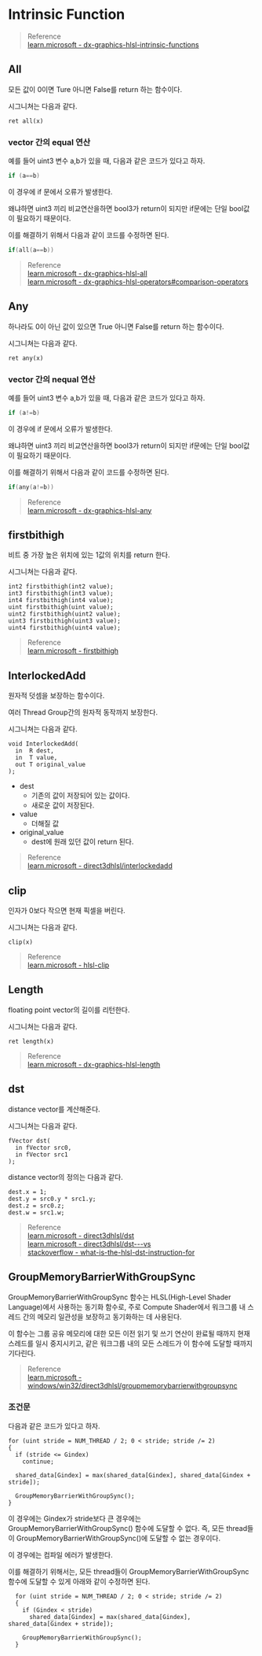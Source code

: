 # Intrinsic Function

> Reference  
> [learn.microsoft - dx-graphics-hlsl-intrinsic-functions](https://learn.microsoft.com/en-us/windows/win32/direct3dhlsl/dx-graphics-hlsl-intrinsic-functions)  

## All
모든 값이 0이면 Ture 아니면 False를 return 하는 함수이다.

시그니쳐는 다음과 같다.
```
ret all(x)
```

### vector 간의 equal 연산
예를 들어 uint3 변수 a,b가 있을 때, 다음과 같은 코드가 있다고 하자.
```cpp
if (a==b)
```

이 경우에 if 문에서 오류가 발생한다.

왜냐하면 uint3 끼리 비교연산을하면 bool3가 return이 되지만 if문에는 단일 bool값이 필요하기 때문이다.

이를 해결하기 위해서 다음과 같이 코드를 수정하면 된다.

```cpp
if(all(a==b))
```

> Reference  
> [learn.microsoft - dx-graphics-hlsl-all](https://learn.microsoft.com/en-us/windows/win32/direct3dhlsl/dx-graphics-hlsl-all)  
> [learn.microsoft - dx-graphics-hlsl-operators#comparison-operators](https://learn.microsoft.com/ko-kr/windows/win32/direct3dhlsl/dx-graphics-hlsl-operators#comparison-operators)  

## Any
하나라도 0이 아닌 값이 있으면 True 아니면 False를 return 하는 함수이다.

시그니쳐는 다음과 같다.
```
ret any(x)
```

### vector 간의 nequal 연산
예를 들어 uint3 변수 a,b가 있을 때, 다음과 같은 코드가 있다고 하자.
```cpp
if (a!=b)
```

이 경우에 if 문에서 오류가 발생한다.

왜냐하면 uint3 끼리 비교연산을하면 bool3가 return이 되지만 if문에는 단일 bool값이 필요하기 때문이다.

이를 해결하기 위해서 다음과 같이 코드를 수정하면 된다.

```cpp
if(any(a!=b))
```

> Reference  
> [learn.microsoft - dx-graphics-hlsl-any](https://learn.microsoft.com/en-us/windows/win32/direct3dhlsl/dx-graphics-hlsl-any)

## firstbithigh
비트 중 가장 높은 위치에 있는 1값의 위치를 return 한다.

시그니쳐는 다음과 같다.
```
int2 firstbithigh(int2 value);
int3 firstbithigh(int3 value);
int4 firstbithigh(int4 value);
uint firstbithigh(uint value);
uint2 firstbithigh(uint2 value);
uint3 firstbithigh(uint3 value);
uint4 firstbithigh(uint4 value);
```

> Reference  
> [learn.microsoft - firstbithigh](https://learn.microsoft.com/ko-kr/windows/win32/direct3dhlsl/firstbithigh)  

## InterlockedAdd
원자적 덧셈을 보장하는 함수이다.

여러 Thread Group간의 원자적 동작까지 보장한다.

시그니쳐는 다음과 같다.

```
void InterlockedAdd(
  in  R dest,
  in  T value,
  out T original_value
);
```

* dest
  * 기존의 값이 저장되어 있는 값이다.
  * 새로운 값이 저장된다.
* value
  * 더해질 값
* original_value
  * dest에 원래 있던 값이 return 된다.

> Reference  
> [learn.microsoft - direct3dhlsl/interlockedadd](https://learn.microsoft.com/en-us/windows/win32/direct3dhlsl/interlockedadd)

## clip
인자가 0보다 작으면 현재 픽셀을 버린다.

시그니쳐는 다음과 같다.
```
clip(x)
```

> Reference  
> [learn.microsoft - hlsl-clip](https://learn.microsoft.com/ko-kr/windows/win32/direct3dhlsl/dx-graphics-hlsl-clip)  

## Length
floating point vector의 길이를 리턴한다.

시그니쳐는 다음과 같다.
```
ret length(x)
```

> Reference  
> [learn.microsoft - dx-graphics-hlsl-length](https://learn.microsoft.com/en-us/windows/win32/direct3dhlsl/dx-graphics-hlsl-length)  

## dst
distance vector를 계산해준다.

시그니쳐는 다음과 같다.
```
fVector dst(
  in fVector src0,
  in fVector src1
);
```

distance vector의 정의는 다음과 같다.

```
dest.x = 1;
dest.y = src0.y * src1.y;
dest.z = src0.z;
dest.w = src1.w;
```

> Reference  
> [learn.microsoft - direct3dhlsl/dst](https://learn.microsoft.com/en-us/windows/win32/direct3dhlsl/dst)  
> [learn.microsoft - direct3dhlsl/dst---vs](https://learn.microsoft.com/en-us/windows/win32/direct3dhlsl/dst---vs)  
> [stackoverflow - what-is-the-hlsl-dst-instruction-for](https://stackoverflow.com/questions/8525803/what-is-the-hlsl-dst-instruction-for)  

## GroupMemoryBarrierWithGroupSync 
GroupMemoryBarrierWithGroupSync 함수는 HLSL(High-Level Shader Language)에서 사용하는 동기화 함수로, 주로 Compute Shader에서 워크그룹 내 스레드 간의 메모리 일관성을 보장하고 동기화하는 데 사용된다. 

이 함수는 그룹 공유 메모리에 대한 모든 이전 읽기 및 쓰기 연산이 완료될 때까지 현재 스레드를 일시 중지시키고, 같은 워크그룹 내의 모든 스레드가 이 함수에 도달할 때까지 기다린다.

> Reference  
> [learn.microsoft - windows/win32/direct3dhlsl/groupmemorybarrierwithgroupsync](https://learn.microsoft.com/en-us/windows/win32/direct3dhlsl/groupmemorybarrierwithgroupsync)

### 조건문
다음과 같은 코드가 있다고 하자.

```
for (uint stride = NUM_THREAD / 2; 0 < stride; stride /= 2)
{
  if (stride <= Gindex)
    continue;
  
  shared_data[Gindex] = max(shared_data[Gindex], shared_data[Gindex + stride]);
  
  GroupMemoryBarrierWithGroupSync();
}
```

이 경우에는 Gindex가 stride보다 큰 경우에는 GroupMemoryBarrierWithGroupSync() 함수에 도달할 수 없다. 즉, 모든 thread들이 GroupMemoryBarrierWithGroupSync()에 도달할 수 없는 경우이다.

이 경우에는 컴파일 에러가 발생한다.

이를 해결하기 위해서는, 모든 thread들이 GroupMemoryBarrierWithGroupSync 함수에 도달할 수 있게 아래와 같이 수정하면 된다.

```
  for (uint stride = NUM_THREAD / 2; 0 < stride; stride /= 2)
  {
    if (Gindex < stride)
      shared_data[Gindex] = max(shared_data[Gindex], shared_data[Gindex + stride]);
    
    GroupMemoryBarrierWithGroupSync();
  }
```